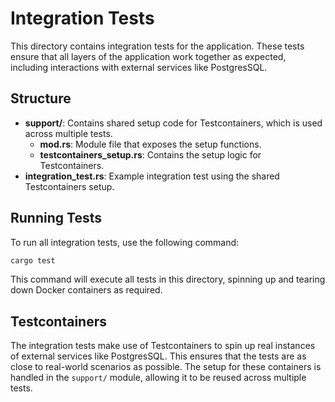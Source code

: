 
# Integration Tests

This directory contains integration tests for the application. These tests ensure that all layers of the application work together as expected, including interactions with external services like PostgresSQL.

## Structure

- **support/**: Contains shared setup code for Testcontainers, which is used across multiple tests.
  - **mod.rs**: Module file that exposes the setup functions.
  - **testcontainers_setup.rs**: Contains the setup logic for Testcontainers.
- **integration_test.rs**: Example integration test using the shared Testcontainers setup.

## Running Tests

To run all integration tests, use the following command:

```bash
cargo test
```

This command will execute all tests in this directory, spinning up and tearing down Docker containers as required.

## Testcontainers

The integration tests make use of Testcontainers to spin up real instances of external services like PostgresSQL. This ensures that the tests are as close to real-world scenarios as possible. The setup for these containers is handled in the `support/` module, allowing it to be reused across multiple tests.
